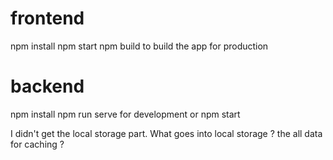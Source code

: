 # frontend

npm install
npm start
npm build to build the app for production

# backend

npm install
npm run serve for development or npm start

I didn't get the local storage part. What goes into local storage ?
the all data for caching ?
